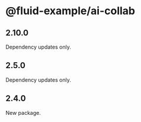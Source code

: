 # @fluid-example/ai-collab

## 2.10.0

Dependency updates only.

## 2.5.0

Dependency updates only.

## 2.4.0

New package.
